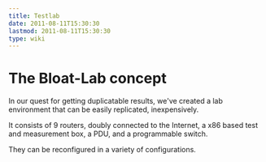 ```yaml
---
title: Testlab
date: 2011-08-11T15:30:30
lastmod: 2011-08-11T15:30:30
type: wiki
---
```

The Bloat-Lab concept
=====================

In our quest for getting duplicatable results, we've created a lab
environment that can be easily replicated, inexpensively.

It consists of 9 routers, doubly connected to the Internet, a x86 based
test and measurement box, a PDU, and a programmable switch.

They can be reconfigured in a variety of configurations.
